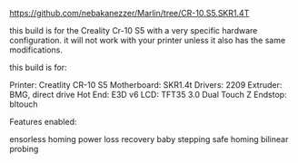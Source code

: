 ﻿https://github.com/nebakanezzer/Marlin/tree/CR-10.S5.SKR1.4T

this build is for the Creality Cr-10 S5 with a very specific hardware configuration. it will not work with your printer unless it also has the same modifications.

this build is for:

Printer: Creatlity CR-10 S5
Motherboard: SKR1.4t 
Drivers: 2209
Extruder: BMG, direct drive
Hot End: E3D v6
LCD: TFT35 3.0 Dual Touch
Z Endstop: bltouch

Features enabled:

ensorless homing
power loss recovery
baby stepping
safe homing
bilinear probing